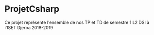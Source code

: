 # ProjetCsharp
Ce projet représente l'ensemble de nos TP et TD de semestre 1 L2 DSI à  l'ISET Djerba 2018-2019
